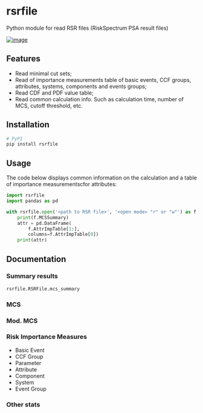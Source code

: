 # rsrfile
Python module for read RSR files (RiskSpectrum PSA result files)

[![image](https://img.shields.io/pypi/v/rsrfile.svg)](https://pypi.python.org/pypi/rsrfile/)

## Features
* Read minimal cut sets;
* Read of importance measurements table of basic events, CCF groups, attributes, systems, components and events groups;
* Read CDF and PDF value table;
* Read common calculation info. Such as calculation time, number of MCS, cutoff threshold, etc.

## Installation
```sh
# PyPI
pip install rsrfile
```

## Usage
The code below displays common information on the calculation and a table of importance measurementscfor attributes:
```python
import rsrfile
import pandas as pd

with rsrfile.open('<path to RSR file>', '<open mode> "r" or "w"') as f:
    print(f.MCSSummary)
    attr = pd.DataFrame(
        f.AttrImpTable[1:],
        columns=f.AttrImpTable[0])
    print(attr)
```

## Documentation
### Summary results

``` python
rsrfile.RSRFile.mcs_summary
```
### MCS
### Mod. MCS
### Risk Importance Measures
* Basic Event
* CCF Group
* Parameter
* Attribute
* Component
* System
* Event Group
### Other stats